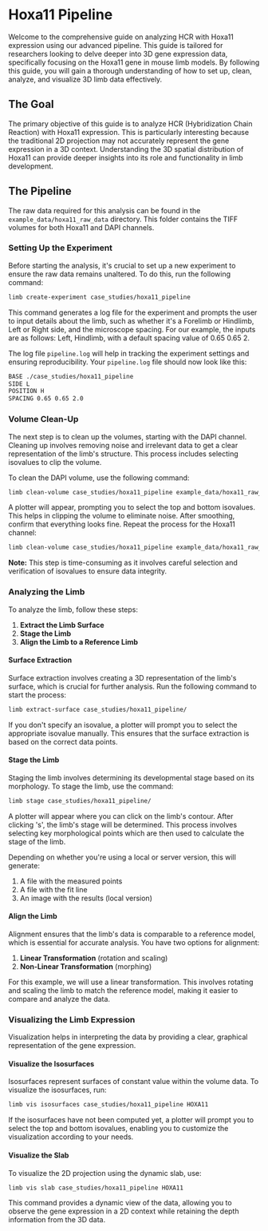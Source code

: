 
# Hoxa11 Pipeline

Welcome to the comprehensive guide on analyzing HCR with Hoxa11 expression using our advanced pipeline. This guide is tailored for researchers looking to delve deeper into 3D gene expression data, specifically focusing on the Hoxa11 gene in mouse limb models. By following this guide, you will gain a thorough understanding of how to set up, clean, analyze, and visualize 3D limb data effectively.

## The Goal

The primary objective of this guide is to analyze HCR (Hybridization Chain Reaction) with Hoxa11 expression. This is particularly interesting because the traditional 2D projection may not accurately represent the gene expression in a 3D context. Understanding the 3D spatial distribution of Hoxa11 can provide deeper insights into its role and functionality in limb development.

## The Pipeline

The raw data required for this analysis can be found in the `example_data/hoxa11_raw_data` directory. This folder contains the TIFF volumes for both Hoxa11 and DAPI channels.

### Setting Up the Experiment

Before starting the analysis, it's crucial to set up a new experiment to ensure the raw data remains unaltered. To do this, run the following command:

```sh
limb create-experiment case_studies/hoxa11_pipeline
```

This command generates a log file for the experiment and prompts the user to input details about the limb, such as whether it's a Forelimb or Hindlimb, Left or Right side, and the microscope spacing. For our example, the inputs are as follows: Left, Hindlimb, with a default spacing value of 0.65 0.65 2. 

The log file `pipeline.log` will help in tracking the experiment settings and ensuring reproducibility. Your `pipeline.log` file should now look like this:

```txt
BASE ./case_studies/hoxa11_pipeline
SIDE L
POSITION H
SPACING 0.65 0.65 2.0
```

### Volume Clean-Up

The next step is to clean up the volumes, starting with the DAPI channel. Cleaning up involves removing noise and irrelevant data to get a clear representation of the limb's structure. This process includes selecting isovalues to clip the volume.

To clean the DAPI volume, use the following command:

```sh
limb clean-volume case_studies/hoxa11_pipeline example_data/hoxa11_raw_data/HCR11_HOXA11_l1_dapi_488_LH.tif dapi
```

A plotter will appear, prompting you to select the top and bottom isovalues. This helps in clipping the volume to eliminate noise. After smoothing, confirm that everything looks fine. Repeat the process for the Hoxa11 channel:

```sh
limb clean-volume case_studies/hoxa11_pipeline example_data/hoxa11_raw_data/HCR11_HOXA11_l1_hoxa11_647_LH.tif hoxa11
```

**Note:** This step is time-consuming as it involves careful selection and verification of isovalues to ensure data integrity.

### Analyzing the Limb

To analyze the limb, follow these steps:

1. **Extract the Limb Surface**
2. **Stage the Limb**
3. **Align the Limb to a Reference Limb**

#### Surface Extraction

Surface extraction involves creating a 3D representation of the limb's surface, which is crucial for further analysis. Run the following command to start the process:

```sh
limb extract-surface case_studies/hoxa11_pipeline/
```

If you don't specify an isovalue, a plotter will prompt you to select the appropriate isovalue manually. This ensures that the surface extraction is based on the correct data points.

#### Stage the Limb

Staging the limb involves determining its developmental stage based on its morphology. To stage the limb, use the command:

```sh
limb stage case_studies/hoxa11_pipeline/
```

A plotter will appear where you can click on the limb's contour. After clicking 's', the limb's stage will be determined. This process involves selecting key morphological points which are then used to calculate the stage of the limb.

Depending on whether you're using a local or server version, this will generate:

1. A file with the measured points
2. A file with the fit line
3. An image with the results (local version)

#### Align the Limb

Alignment ensures that the limb's data is comparable to a reference model, which is essential for accurate analysis. You have two options for alignment:

1. **Linear Transformation** (rotation and scaling)
2. **Non-Linear Transformation** (morphing)

For this example, we will use a linear transformation. This involves rotating and scaling the limb to match the reference model, making it easier to compare and analyze the data.

### Visualizing the Limb Expression

Visualization helps in interpreting the data by providing a clear, graphical representation of the gene expression.

#### Visualize the Isosurfaces

Isosurfaces represent surfaces of constant value within the volume data. To visualize the isosurfaces, run:

```sh
limb vis isosurfaces case_studies/hoxa11_pipeline HOXA11
```

If the isosurfaces have not been computed yet, a plotter will prompt you to select the top and bottom isovalues, enabling you to customize the visualization according to your needs.

#### Visualize the Slab

To visualize the 2D projection using the dynamic slab, use:

```sh
limb vis slab case_studies/hoxa11_pipeline HOXA11
```

This command provides a dynamic view of the data, allowing you to observe the gene expression in a 2D context while retaining the depth information from the 3D data.

